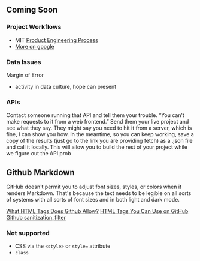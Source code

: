 


## Coming Soon




### Project Workflows

- MIT [Product Engineering Process](https://web.mit.edu/2.009/www/project/projectWorkflow.html)
- [More on google](https://www.google.com/search?q=developer%20workflows&tbm=isch&safe=off&tbs=rimg:CVkeOa3aHmx9YXKocheSM3kv&bih=1066&biw=1920&rlz=1C5CHFA_enUS903US909&hl=en&sa=X&ved=0CAIQrnZqFwoTCJiNgrqMpvACFQAAAAAdAAAAABAW#imgrc=yRI8meETsK-lNM)





### Data Issues

Margin of Error
- activity in data culture, hope can present



### APIs

Contact someone running that API and tell them your trouble. “You can’t make requests to it from a web frontend.” Send them your live project and see what they say. They might say you need to hit it from a server, which is fine, I can show you how.
In the meantime, so you can keep working, save a copy of the results (just go to the link you are providing fetch) as a .json file and call it locally. This will allow you to build the rest of your project while we figure out the API prob







## Github Markdown

GitHub doesn't permit you to adjust font sizes, styles, or colors when it renders Markdown. That's because the text needs to be legible on all sorts of systems with all sorts of font sizes and in both light and dark mode.

[What HTML Tags Does Github Allow?](https://gist.github.com/coolaj86/89821fe046623d5503ce5c4133e70506)
[HTML Tags You Can Use on GitHub](https://gist.github.com/seanh/13a93686bf4c2cb16e658b3cf96807f2)
[Github sanitization_filter](https://github.com/gjtorikian/html-pipeline/blob/main/lib/html/pipeline/sanitization_filter.rb#L44-L106)

### Not supported
- CSS via the `<style>` or `style=` attribute
- `class`

